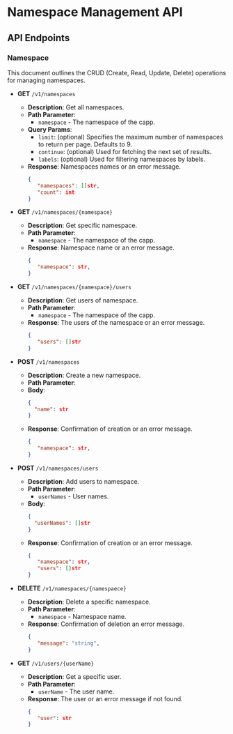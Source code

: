 # Namespace Management API

## API Endpoints

### Namespace

This document outlines the CRUD (Create, Read, Update, Delete) operations for managing namespaces.

- **GET** `/v1/namespaces`
  - **Description**: Get all namespaces.
  - **Path Parameter**:
    - `namespace` - The namespace of the capp.
  - **Query Params**:
    - `limit`: (optional) Specifies the maximum number of namespaces to return per page. Defaults to 9.
    - `continue`: (optional) Used for fetching the next set of results.
    - `labels`: (optional) Used for filtering namespaces by labels.
  - **Response**: Namespaces names or an error message.
    ```json
    {
       "namespaces": []str,
       "count": int
    }
    ```

- **GET** `/v1/namespaces/{namespace}`
  - **Description**: Get specific namespace.
  - **Path Parameter**: 
    - `namespace` - The namespace of the capp.
  - **Response**: Namespace name or an error message.
    ```json
    {
       "namespace": str,
    }
    ```

- **GET** `/v1/namespaces/{namespace}/users`
  - **Description**: Get users of namespace.
  - **Path Parameter**:
    -  `namespace` - The namespace of the capp.
  - **Response**: The users of the namespace or an error message.
    ```json
    {
       "users": []str 
    }
    ```

- **POST** `/v1/namespaces`
  - **Description**: Create a new namespace.
  - **Path Parameter**:
  - **Body**:
    ```json
    {
      "name": str
    }
    ```
  - **Response**: Confirmation of creation or an error message.
    ```json
    {
       "namespace": str,
    }
    ```

- **POST** `/v1/namespaces/users`
  - **Description**: Add users to namespace.
  - **Path Parameter**:
    - `userNames` - User names.
  - **Body**:
    ```json
    {
      "userNames": []str
    }
    ```
  - **Response**: Confirmation of creation or an error message.
    ```json
    {
       "namespace": str,
       "users": []str
    }
    ```

- **DELETE** `/v1/namespaces/{namespaece}`
  - **Description**: Delete a specific namespace.
  - **Path Parameter**:
    - `namespace` - Namespace name.
  - **Response**: Confirmation of deletion an error message.
    ```json
    {
       "message": "string",
    }
    ```

- **GET** `/v1/users/{userName}`
  - **Description**: Get a specific user.
  - **Path Parameter**:
    - `userName` - The user name.
  - **Response**: The user or an error message if not found.
    ```json
    {
       "user": str
    }
    ```
